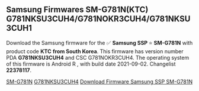 <h2>Samsung Firmwares SM-G781N(KTC) G781NKSU3CUH4/G781NOKR3CUH4/G781NKSU3CUH1</h2>
Download the Samsung firmware for the ✅ <strong>Samsung SSP </strong> ⭐ <strong>SM-G781N</strong> with product code <strong>KTC</strong> <strong> from South Korea</strong>. This firmware has version number PDA <strong>G781NKSU3CUH4</strong> and CSC G781NOKR3CUH4. The operating system of this firmware is Android R , with build date 2021-09-02. Changelist <strong>22378117</strong>.


[SM-G781N](https://samfirm.shop/samsung/model/SM-G781N)
[G781NKSU3CUH4](https://samfirm.shop/samsung/pda/G781NKSU3CUH4)
[Download Firmware Samsung SSP SM-G781N](https://samfirm.shop/samsung/firmware/451260)
